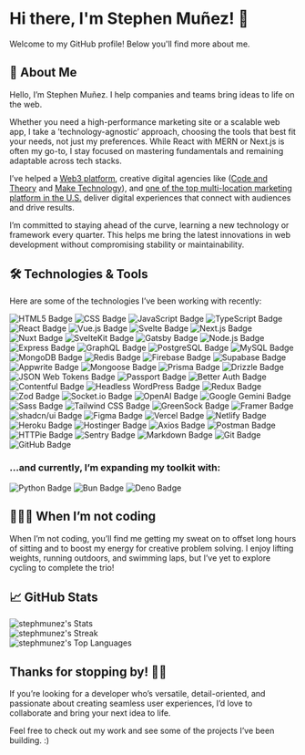 # Hi there, I'm Stephen Muñez! 👋

Welcome to my GitHub profile! Below you'll find more about me.

## 🚀 About Me

Hello, I’m Stephen Muñez. I help companies and teams bring ideas to life on the web.

Whether you need a high-performance marketing site or a scalable web app, I take a ’technology-agnostic’ approach, choosing the tools that best fit your needs, not just my preferences. While React with MERN or Next.js is often my go-to, I stay focused on mastering fundamentals and remaining adaptable across tech stacks.

I’ve helped a [Web3 platform](https://unit.network/), creative digital agencies like ([Code and Theory](https://www.codeandtheory.com) and [Make Technology](https://www.make.technology)), and [one of the top multi-location marketing platform in the U.S.](https://meetsoci.com) deliver digital experiences that connect with audiences and drive results.

I’m committed to staying ahead of the curve, learning a new technology or framework every quarter. This helps me bring the latest innovations in web development without compromising stability or maintainability.

## 🛠️ Technologies & Tools

Here are some of the technologies I’ve been working with recently:

<p align="left">
  <img src="https://img.shields.io/badge/HTML5-E34F26?logo=html5&logoColor=fff&style=for-the-badge" alt="HTML5 Badge" />
  <img src="https://img.shields.io/badge/CSS-639?logo=css&logoColor=fff&style=for-the-badge" alt="CSS Badge" />
  <img src="https://img.shields.io/badge/JavaScript-F7DF1E?logo=javascript&logoColor=000&style=for-the-badge" alt="JavaScript Badge" />
  <img src="https://img.shields.io/badge/TypeScript-3178C6?logo=typescript&logoColor=fff&style=for-the-badge" alt="TypeScript Badge" />
  <img src="https://img.shields.io/badge/React-61DAFB?logo=react&logoColor=000&style=for-the-badge" alt="React Badge" />
  <img src="https://img.shields.io/badge/Vue.js-4FC08D?logo=vuedotjs&logoColor=fff&style=for-the-badge" alt="Vue.js Badge" />
  <img src="https://img.shields.io/badge/Svelte-FF3E00?logo=svelte&logoColor=fff&style=for-the-badge" alt="Svelte Badge" />
  <img src="https://img.shields.io/badge/Next.js-000?logo=nextdotjs&logoColor=fff&style=for-the-badge" alt="Next.js Badge" />
  <img src="https://img.shields.io/badge/Nuxt-00DC82?logo=nuxt&logoColor=fff&style=for-the-badge" alt="Nuxt Badge" />
  <img src="https://img.shields.io/badge/SvelteKit-FF3E00?style=for-the-badge&logo=Svelte&logoColor=white" alt="SvelteKit Badge" />
  <img src="https://img.shields.io/badge/Gatsby-639?logo=gatsby&logoColor=fff&style=for-the-badge" alt="Gatsby Badge" />
  <img src="https://img.shields.io/badge/Node.js-5FA04E?logo=nodedotjs&logoColor=fff&style=for-the-badge" alt="Node.js Badge" />
  <img src="https://img.shields.io/badge/Express-000?logo=express&logoColor=fff&style=for-the-badge" alt="Express Badge" />
  <img src="https://img.shields.io/badge/GraphQL-E10098?logo=graphql&logoColor=fff&style=for-the-badge" alt="GraphQL Badge" />
  <img src="https://img.shields.io/badge/PostgreSQL-4169E1?logo=postgresql&logoColor=fff&style=for-the-badge" alt="PostgreSQL Badge" />
  <img src="https://img.shields.io/badge/MySQL-4479A1?logo=mysql&logoColor=fff&style=for-the-badge" alt="MySQL Badge" />
  <img src="https://img.shields.io/badge/MongoDB-47A248?logo=mongodb&logoColor=fff&style=for-the-badge" alt="MongoDB Badge" />
  <img src="https://img.shields.io/badge/Redis-FF4438?logo=redis&logoColor=fff&style=for-the-badge" alt="Redis Badge" />
  <img src="https://img.shields.io/badge/Firebase-DD2C00?logo=firebase&logoColor=fff&style=for-the-badge" alt="Firebase Badge" />
  <img src="https://img.shields.io/badge/Supabase-3FCF8E?logo=supabase&logoColor=fff&style=for-the-badge" alt="Supabase Badge" />
  <img src="https://img.shields.io/badge/Appwrite-FD366E?logo=appwrite&logoColor=fff&style=for-the-badge" alt="Appwrite Badge">
  <img src="https://img.shields.io/badge/Mongoose-800?logo=mongoose&logoColor=fff&style=for-the-badge" alt="Mongoose Badge" />
  <img src="https://img.shields.io/badge/Prisma-2D3748?logo=prisma&logoColor=fff&style=for-the-badge" alt="Prisma Badge" />
  <img src="https://img.shields.io/badge/Drizzle-C5F74F?logo=drizzle&logoColor=000&style=for-the-badge" alt="Drizzle Badge" />
  <img src="https://img.shields.io/badge/JSON%20Web%20Tokens-000?logo=jsonwebtokens&logoColor=fff&style=for-the-badge" alt="JSON Web Tokens Badge" />
  <img src="https://img.shields.io/badge/Passport-34E27A?logo=passport&logoColor=000&style=for-the-badge" alt="Passport Badge">
  <img src="https://img.shields.io/badge/Better%20Auth-FFF?logo=betterauth&logoColor=000&style=for-the-badge" alt="Better Auth Badge">
  <img src="https://img.shields.io/badge/Contentful-2478CC?logo=contentful&logoColor=fff&style=for-the-badge" alt="Contentful Badge" />
  <img src="https://img.shields.io/badge/WordPress-21759B?logo=wordpress&logoColor=fff&style=for-the-badge" alt="Headless WordPress Badge" />
  <img src="https://img.shields.io/badge/Redux-764ABC?logo=redux&logoColor=fff&style=for-the-badge" alt="Redux Badge">
  <img src="https://img.shields.io/badge/Zod-3E67B1?logo=zod&logoColor=fff&style=for-the-badge" alt="Zod Badge">
  <img src="https://img.shields.io/badge/Socket.io-010101?logo=socketdotio&logoColor=fff&style=for-the-badge" alt="Socket.io Badge">
  <img src="https://img.shields.io/badge/OpenAI-412991?logo=openai&logoColor=fff&style=for-the-badge" alt="OpenAI Badge">
  <img src="https://img.shields.io/badge/Google%20Gemini-8E75B2?logo=googlegemini&logoColor=fff&style=for-the-badge" alt="Google Gemini Badge">
  <img src="https://img.shields.io/badge/Sass-C69?logo=sass&logoColor=fff&style=for-the-badge" alt="Sass Badge" />
  <img src="https://img.shields.io/badge/Tailwind%20CSS-06B6D4?logo=tailwindcss&logoColor=fff&style=for-the-badge" alt="Tailwind CSS Badge" />
  <img src="https://img.shields.io/badge/GreenSock-88CE02?logo=greensock&logoColor=fff&style=for-the-badge" alt="GreenSock Badge" />
  <img src="https://img.shields.io/badge/Framer-05F?logo=framer&logoColor=fff&style=for-the-badge" alt="Framer Badge" />
  <img src="https://img.shields.io/badge/shadcn%2Fui-000?logo=shadcnui&logoColor=fff&style=for-the-badge" alt="shadcn/ui Badge">
  <img src="https://img.shields.io/badge/Figma-F24E1E?logo=figma&logoColor=fff&style=for-the-badge" alt="Figma Badge" />
  <img src="https://img.shields.io/badge/Vercel-000?logo=vercel&logoColor=fff&style=for-the-badge" alt="Vercel Badge" />
  <img src="https://img.shields.io/badge/Netlify-00C7B7?logo=netlify&logoColor=fff&style=for-the-badge" alt="Netlify Badge" />
  <img src="https://img.shields.io/badge/Heroku-430098?logo=heroku&logoColor=fff&style=for-the-badge" alt="Heroku Badge" />
  <img src="https://img.shields.io/badge/Hostinger-673DE6?logo=hostinger&logoColor=fff&style=for-the-badge" alt="Hostinger Badge">
  <img src="https://img.shields.io/badge/Axios-5A29E4?logo=axios&logoColor=fff&style=for-the-badge" alt="Axios Badge" />
  <img src="https://img.shields.io/badge/Postman-FF6C37?logo=postman&logoColor=fff&style=for-the-badge" alt="Postman Badge" />
  <img src="https://img.shields.io/badge/HTTPie-73DC8C?logo=httpie&logoColor=000&style=for-the-badge" alt="HTTPie Badge">
  <img src="https://img.shields.io/badge/Sentry-362D59?logo=sentry&logoColor=fff&style=for-the-badge" alt="Sentry Badge">
  <img src="https://img.shields.io/badge/Markdown-000?logo=markdown&logoColor=fff&style=for-the-badge" alt="Markdown Badge" />
  <img src="https://img.shields.io/badge/Git-F05032?logo=git&logoColor=fff&style=for-the-badge" alt="Git Badge" />
  <img src="https://img.shields.io/badge/GitHub-181717?logo=github&logoColor=fff&style=for-the-badge" alt="GitHub Badge" />
</p>

### ...and currently, I’m expanding my toolkit with:

<p align="left">
  <img src="https://img.shields.io/badge/Python-3776AB?logo=python&logoColor=fff&style=for-the-badge" alt="Python Badge" />
  <img src="https://img.shields.io/badge/Bun-000?logo=bun&logoColor=fff&style=for-the-badge" alt="Bun Badge">
  <img src="https://img.shields.io/badge/Deno-70FFAF?logo=deno&logoColor=000&style=for-the-badge" alt="Deno Badge">
</p>

## 🏃🏽‍➡️ When I’m not coding

When I’m not coding, you’ll find me getting my sweat on to offset long hours of sitting and to boost my energy for creative problem solving. I enjoy lifting weights, running outdoors, and swimming laps, but I’ve yet to explore cycling to complete the trio!

## 📈 GitHub Stats

<div align="left">
  
  ![stephmunez's Stats](https://github-readme-stats.vercel.app/api?username=stephmunez&theme=dark&show_icons=true&hide_border=true&count_private=true) <br/>
  ![stephmunez's Streak](https://github-readme-streak-stats.herokuapp.com/?user=stephmunez&theme=dark&hide_border=true) <br/>
  ![stephmunez's Top Languages](https://github-readme-stats.vercel.app/api/top-langs/?username=stephmunez&theme=dark&show_icons=true&hide_border=true&layout=compact)
  
</div>



## Thanks for stopping by! 👍🏽

If you’re looking for a developer who’s versatile, detail-oriented, and passionate about creating seamless user experiences, I’d love to collaborate and bring your next idea to life.

Feel free to check out my work and see some of the projects I’ve been building. :)
